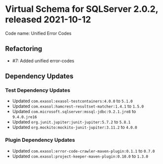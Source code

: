 # Virtual Schema for SQLServer 2.0.2, released 2021-10-12

Code name: Unified Error Codes

## Refactoring

* #7: Added unified error-codes

## Dependency Updates

### Test Dependency Updates

* Updated `com.exasol:exasol-testcontainers:4.0.0` to `5.1.0`
* Updated `com.exasol:hamcrest-resultset-matcher:1.4.1` to `1.5.0`
* Updated `com.microsoft.sqlserver:mssql-jdbc:9.2.1.jre8` to `9.4.0.jre16`
* Updated `org.junit.jupiter:junit-jupiter:5.7.2` to `5.8.1`
* Updated `org.mockito:mockito-junit-jupiter:3.11.2` to `4.0.0`

### Plugin Dependency Updates

* Updated `com.exasol:error-code-crawler-maven-plugin:0.1.1` to `0.7.0`
* Updated `com.exasol:project-keeper-maven-plugin:0.10.0` to `1.3.0`
